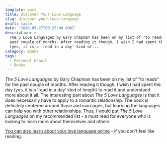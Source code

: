 ```yaml
---
template: post
title: Discover Your Love Language
slug: discover-your-love-language
draft: false
date: '2018-05-27T00:25:00.000Z'
description: >-
  The 5 Love Languages by Gary Chapman has been on my list of 'to reads' for the
  past couple of months. After reading it though, I wish I had spent the day
  (yes, it is a 'read in a day' kind of...
category: Books
tags:
  - Personal Growth
  - Books
---
```


*The 5 Love Languages* by Gary Chapman has been on my list of "to reads" for the past couple of months. After reading it though, I wish I had spent the day (yes, it is a 'read in a day' kind of length) to read it and understand more about it all. The interesting part about *The 5 Love Languages* is that it does necessarily have to apply to a romantic relationship. The book is definitely centered around those and marriages, but learning the languages can help you with other relationships. Thus, I would put *The 5 Love Languages* on my recommended list - a must read for everyone who is looking to learn more about themselves and others.

[You can also learn about your love language online](http://www.5lovelanguages.com/) - if you don't feel like reading.
